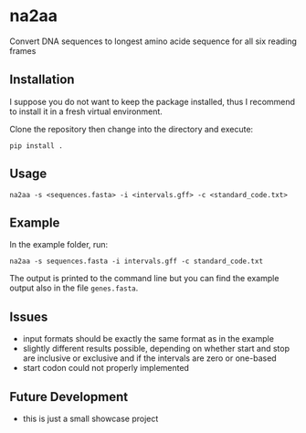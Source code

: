 # na2aa
Convert DNA sequences to longest amino acide sequence for all six reading frames

## Installation
I suppose you do not want to keep the package installed, thus I recommend
to install it in a fresh virtual environment.


Clone the repository then change into the directory and execute:
```
pip install .
```

## Usage

```
na2aa -s <sequences.fasta> -i <intervals.gff> -c <standard_code.txt>
```

## Example

In the example folder, run:
```
na2aa -s sequences.fasta -i intervals.gff -c standard_code.txt
```
The output is printed to the command line but you can
find the example output also in the file `genes.fasta`.

## Issues

  * input formats should be exactly the same format as in the example
  * slightly different results possible, depending on whether start and stop are inclusive or exclusive and if the intervals are zero or one-based
  * start codon could not properly implemented

## Future Development
  * this is just a small showcase project

